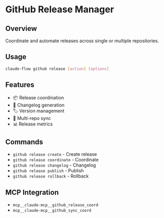 # GitHub Release Manager

## Overview
Coordinate and automate releases across single or multiple repositories.

## Usage
```bash
claude-flow github release [action] [options]
```

## Features
- 📦 Release coordination
- 📝 Changelog generation
- 🏷️ Version management
- 🔄 Multi-repo sync
- 📊 Release metrics

## Commands
- `github release create` - Create release
- `github release coordinate` - Coordinate
- `github release changelog` - Changelog
- `github release publish` - Publish
- `github release rollback` - Rollback

## MCP Integration
- `mcp__claude-mcp__github_release_coord`
- `mcp__claude-mcp__github_sync_coord`
